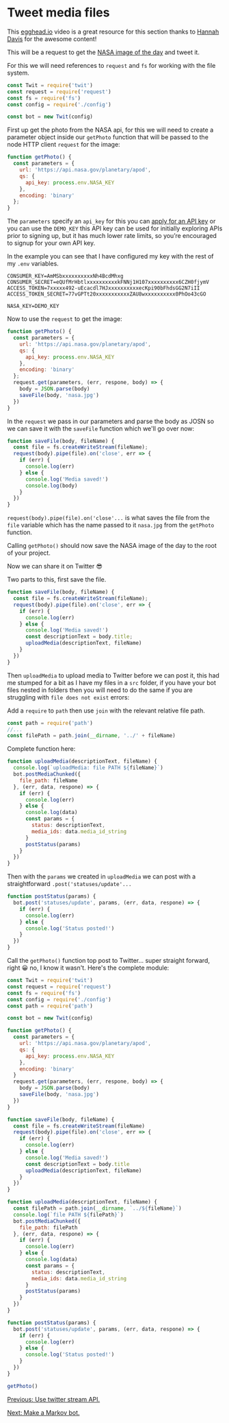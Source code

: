 # Tweet media files

This [egghead.io][egghead-media-files] video is a great resource for this section thanks to [Hannah Davis][hannah-davis] for the awesome content!

This will be a request to get the [NASA image of the day][nasa-iotd] and tweet it.

For this we will need references to `request` and `fs` for working with the file system.

```javascript
const Twit = require('twit')
const request = require('request')
const fs = require('fs')
const config = require('./config')

const bot = new Twit(config)
```

First up get the photo from the NASA api, for this we will need to create a parameter object inside our `getPhoto` function that will be passed to the node HTTP client `request` for the image:

```javascript
function getPhoto() {
  const parameters = {
    url: 'https://api.nasa.gov/planetary/apod',
    qs: {
      api_key: process.env.NASA_KEY
    },
    encoding: 'binary'
  };
}
```

The `parameters` specify an `api_key` for this you can [apply for an API key][api-apply] or you can use the `DEMO_KEY` this API key can be used for initially exploring APIs prior to signing up, but it has much lower rate limits, so you’re encouraged to signup for your own API key.

In the example you can see that I have configured my key with the rest of my `.env` variables.

```text
CONSUMER_KEY=AmMSbxxxxxxxxxxNh4BcdMhxg
CONSUMER_SECRET=eQUfMrHbtlxxxxxxxxxxkFNNj1H107xxxxxxxxxx6CZH0fjymV
ACCESS_TOKEN=7xxxxx492-uEcacdl7HJxxxxxxxxxxecKpi90bFhdsGG2N7iII
ACCESS_TOKEN_SECRET=77vGPTt20xxxxxxxxxxxZAU8wxxxxxxxxxx0PhOo43cGO

NASA_KEY=DEMO_KEY
```

Now to use the `request` to get the image:

```javascript
function getPhoto() {
  const parameters = {
    url: 'https://api.nasa.gov/planetary/apod',
    qs: {
      api_key: process.env.NASA_KEY
    },
    encoding: 'binary'
  };
  request.get(parameters, (err, respone, body) => {
    body = JSON.parse(body)
    saveFile(body, 'nasa.jpg')
  })
}
```

In the `request` we pass in our parameters and parse the body as JOSN so we can save it with the `saveFile` function which we'll go over now:

```javascript
function saveFile(body, fileName) {
  const file = fs.createWriteStream(fileName);
  request(body).pipe(file).on('close', err => {
    if (err) {
      console.log(err)
    } else {
      console.log('Media saved!')
      console.log(body)
    }
  })
}
```

`request(body).pipe(file).on('close'...` is what saves the file from the `file` variable which has the name passed to it `nasa.jpg` from the `getPhoto` function.

Calling `getPhoto()` should now save the NASA image of the day to the root of your project.

Now we can share it on Twitter 😎

Two parts to this, first save the file.

```javascript
function saveFile(body, fileName) {
  const file = fs.createWriteStream(fileName);
  request(body).pipe(file).on('close', err => {
    if (err) {
      console.log(err)
    } else {
      console.log('Media saved!')
      const descriptionText = body.title;
      uploadMedia(descriptionText, fileName)
    }
  })
}
```

Then `uploadMedia` to upload media to Twitter before we can post it, this had me stumped for a bit as I have my files in a `src` folder, if you have your bot files nested in folders then you will need to do the same if you are struggling with `file does not exist` errors:

Add a `require` to `path` then use `join` with the relevant relative file path.

```javascript
const path = require('path')
//...
const filePath = path.join(__dirname, '../' + fileName)
```

Complete function here:

```javascript
function uploadMedia(descriptionText, fileName) {
  console.log(`uploadMedia: file PATH ${fileName}`)
  bot.postMediaChunked({
    file_path: fileName
  }, (err, data, respone) => {
    if (err) {
      console.log(err)
    } else {
      console.log(data)
      const params = {
        status: descriptionText,
        media_ids: data.media_id_string
      }
      postStatus(params)
    }
  })
}
```

Then with the `params` we created in `uploadMedia` we can post with a straightforward `.post('statuses/update'...`

```javascript
function postStatus(params) {
  bot.post('statuses/update', params, (err, data, respone) => {
    if (err) {
      console.log(err)
    } else {
      console.log('Status posted!')
    }
  })
}
```

Call the `getPhoto()` function top post to Twitter... super straight forward, right 😀 no, I know it wasn't. Here's the complete module:

```javascript
const Twit = require('twit')
const request = require('request')
const fs = require('fs')
const config = require('./config')
const path = require('path')

const bot = new Twit(config)

function getPhoto() {
  const parameters = {
    url: 'https://api.nasa.gov/planetary/apod',
    qs: {
      api_key: process.env.NASA_KEY
    },
    encoding: 'binary'
  }
  request.get(parameters, (err, respone, body) => {
    body = JSON.parse(body)
    saveFile(body, 'nasa.jpg')
  })
}

function saveFile(body, fileName) {
  const file = fs.createWriteStream(fileName)
  request(body).pipe(file).on('close', err => {
    if (err) {
      console.log(err)
    } else {
      console.log('Media saved!')
      const descriptionText = body.title
      uploadMedia(descriptionText, fileName)
    }
  })
}

function uploadMedia(descriptionText, fileName) {
  const filePath = path.join(__dirname, `../${fileName}`)
  console.log(`file PATH ${filePath}`)
  bot.postMediaChunked({
    file_path: filePath
  }, (err, data, respone) => {
    if (err) {
      console.log(err)
    } else {
      console.log(data)
      const params = {
        status: descriptionText,
        media_ids: data.media_id_string
      }
      postStatus(params)
    }
  })
}

function postStatus(params) {
  bot.post('statuses/update', params, (err, data, respone) => {
    if (err) {
      console.log(err)
    } else {
      console.log('Status posted!')
    }
  })
}

getPhoto()
```

[Previous: Use twitter stream API.](05-use-twitter-stream-api.md#use-twitter-stream-api)

[Next: Make a Markov bot.](07-make-a-markov-bot.md#make-a-markov-bot)

<!-- links -->
[egghead-media-files]: https://egghead.io/lessons/node-js-tweet-media-files-with-twit-js
[hannah-davis]: https://egghead.io/instructors/hannah-davis
[nasa-iotd]: https://www.nasa.gov/multimedia/imagegallery/iotd.html
[api-apply]: https://api.nasa.gov/index.html#apply-for-an-api-key
